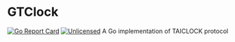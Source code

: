 # GTClock
[![Go Report Card](https://goreportcard.com/badge/github.com/karasz/gtclock)](https://goreportcard.com/report/github.com/karasz/gtclock)
[![Unlicensed](https://img.shields.io/badge/license-Unlicense-blue.svg)](https://github.com/karasz/gnocco/blob/master/UNLICENSE)
A Go implementation of TAICLOCK protocol
